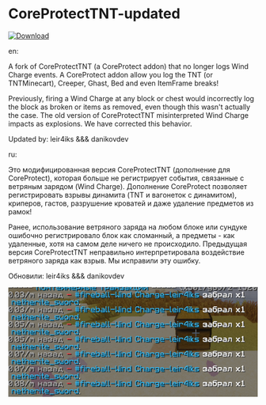 # CoreProtectTNT-updated

[![Download](https://img.shields.io/badge/Download-Releases-blue?&style=for-the-badge&colorA=19201a&colorB=298046)](https://github.com/leir4iks/CoreProtectTNT-updated/releases/)

en:


A fork of CoreProtectTNT (a CoreProtect addon) that no longer logs Wind Charge events.
A CoreProtect addon allow you log the TNT (or TNTMinecart), Creeper, Ghast, Bed and even ItemFrame breaks!

Previously, firing a Wind Charge at any block or chest would incorrectly log the block as broken or items as removed, even though this wasn't actually the case. 
The old version of CoreProtectTNT misinterpreted Wind Charge impacts as explosions. We have corrected this behavior.

Updated by: leir4iks &&& danikovdev

ru:


Это модифицированная версия CoreProtectTNT (дополнение для CoreProtect), которая больше не регистрирует события, связанные с ветряным зарядом (Wind Charge). 
Дополнение CoreProtect позволяет регистрировать взрывы динамита (TNT и вагонеток с динамитом), криперов, гастов, разрушение кроватей и даже удаление предметов из рамок!

Ранее, использование ветряного заряда на любом блоке или сундуке ошибочно регистрировало блок как сломанный, а предметы - как удаленные, хотя на самом деле ничего не происходило. 
Предыдущая версия CoreProtectTNT неправильно интерпретировала воздействие ветряного заряда как взрыв. Мы исправили эту ошибку.

Обновили: leir4iks &&& danikovdev

<img src="wind.png" alt="leir4iks">
<div align="center">
